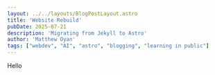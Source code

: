```yaml
---
layout: ../../layouts/BlogPostLayout.astro
title: 'Website Rebuild'
pubDate: 2025-07-21
description: 'Migrating from Jekyll to Astro'
author: 'Matthew Oyan'
tags: ["webdev", "AI", "astro", "blogging", "learning in public"]
---
```

Hello

<script type="module">
	import { DotLottie } from "https://esm.sh/@lottiefiles/dotlottie-web";
</script>

<canvas id="dotLottie-canvas"></canvas>

<script type="module">
	import { DotLottie } from "https://esm.sh/@lottiefiles/dotlottie-web";

	const canvas = document.querySelector("#dotLottie-canvas");
	const src = "../../../MatthewOyan_MonogramAnimated.json";

	const dotLottie = new DotLottie({
	  canvas,
	  src,
	  loop: true,
	  autoplay: true
	});
</script>